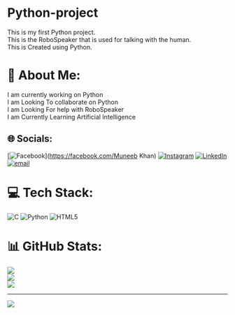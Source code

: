 # Python-project
This is my first Python project.
<br>
This is the RoboSpeaker that is used for talking with the human.
<br>
This is Created using Python.
<br>
# 💫 About Me:
I am currently working on Python<br>I am Looking To collaborate on Python<br>I am Looking For help with RoboSpeaker<br>I am Currently Learning Artificial Intelligence<br>


## 🌐 Socials:
[![Facebook](https://img.shields.io/badge/Facebook-%231877F2.svg?logo=Facebook&logoColor=white)](https://facebook.com/Muneeb Khan) [![Instagram](https://img.shields.io/badge/Instagram-%23E4405F.svg?logo=Instagram&logoColor=white)](https://instagram.com/muneebhaider22) [![LinkedIn](https://img.shields.io/badge/LinkedIn-%230077B5.svg?logo=linkedin&logoColor=white)](https://linkedin.com/in/https://www.linkedin.com/in/muneeb-haider-7614672a8/) [![email](https://img.shields.io/badge/Email-D14836?logo=gmail&logoColor=white)](mailto:muneebmagsiofficial@gmail.com) 

# 💻 Tech Stack:
![C](https://img.shields.io/badge/c-%2300599C.svg?style=for-the-badge&logo=c&logoColor=white) ![Python](https://img.shields.io/badge/python-3670A0?style=for-the-badge&logo=python&logoColor=ffdd54) ![HTML5](https://img.shields.io/badge/html5-%23E34F26.svg?style=for-the-badge&logo=html5&logoColor=white)
# 📊 GitHub Stats:
![](https://github-readme-stats.vercel.app/api?username=Muneeb1214-UNSM&theme=dark&hide_border=false&include_all_commits=false&count_private=false)<br/>
![](https://nirzak-streak-stats.vercel.app/?user=Muneeb1214-UNSM&theme=dark&hide_border=false)<br/>
![](https://github-readme-stats.vercel.app/api/top-langs/?username=Muneeb1214-UNSM&theme=dark&hide_border=false&include_all_commits=false&count_private=false&layout=compact)

---
[![](https://visitcount.itsvg.in/api?id=Muneeb1214-UNSM&icon=0&color=0)](https://visitcount.itsvg.in)

<!-- Proudly created with GPRM ( https://gprm.itsvg.in ) -->






